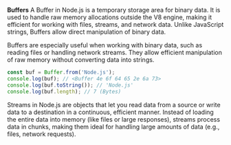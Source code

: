 **Buffers**
A Buffer in Node.js is a temporary storage area for binary data. It is used to handle raw memory allocations outside the V8 engine, making it efficient for working with files, streams, and network data. Unlike JavaScript strings, Buffers allow direct manipulation of binary data.

Buffers are especially useful when working with binary data, such as reading files or handling network streams. They allow efficient manipulation of raw memory without converting data into strings.

```js
const buf = Buffer.from('Node.js');
console.log(buf); // <Buffer 4e 6f 64 65 2e 6a 73>
console.log(buf.toString()); // 'Node.js'
console.log(buf.length); // 7 (Bytes)
```

Streams in Node.js are objects that let you read data from a source or write data to a destination in a continuous, efficient manner. Instead of loading the entire data into memory (like files or large responses), streams process data in chunks, making them ideal for handling large amounts of data (e.g., files, network requests).